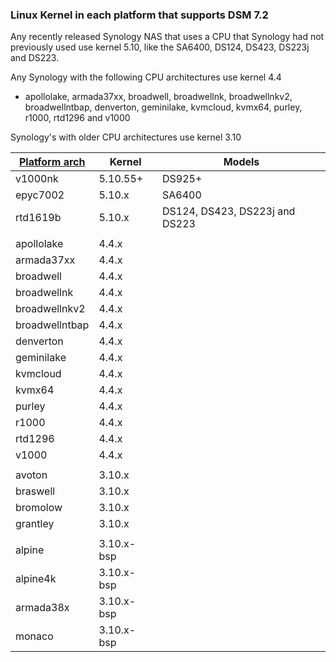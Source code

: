 ### Linux Kernel in each platform that supports DSM 7.2

Any recently released Synology NAS that uses a CPU that Synology had not previously used use kernel 5.10, like the SA6400, DS124, DS423, DS223j and DS223.

Any Synology with the following CPU architectures use kernel 4.4
- apollolake, armada37xx, broadwell, broadwellnk, broadwellnkv2, broadwellntbap, denverton, geminilake, kvmcloud, kvmx64, purley, r1000, rtd1296 and v1000

Synology's with older CPU architectures use kernel 3.10

| [Platform arch](https://kb.synology.com/en-global/DSM/tutorial/What_kind_of_CPU_does_my_NAS_have) | Kernel | Models |
|----------|--------|--------|
| v1000nk  | 5.10.55+ | DS925+ |
| epyc7002 | 5.10.x | SA6400 |
| rtd1619b | 5.10.x | DS124, DS423, DS223j and DS223 |
| | | |
| apollolake | 4.4.x |
| armada37xx | 4.4.x |
| broadwell | 4.4.x |
| broadwellnk | 4.4.x |
| broadwellnkv2 | 4.4.x |
| broadwellntbap | 4.4.x |
| denverton | 4.4.x |
| geminilake | 4.4.x |
| kvmcloud | 4.4.x |
| kvmx64 | 4.4.x |
| purley | 4.4.x |
| r1000 | 4.4.x |
| rtd1296 | 4.4.x |
| v1000 | 4.4.x |
| | | |
| avoton | 3.10.x |
| braswell | 3.10.x |
| bromolow | 3.10.x |
| grantley | 3.10.x |
| | | |
| alpine | 3.10.x-bsp |
| alpine4k | 3.10.x-bsp |
| armada38x | 3.10.x-bsp |
| monaco | 3.10.x-bsp |

